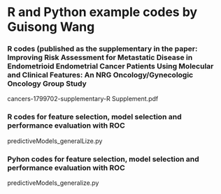 # R and Python example codes by Guisong Wang
### R codes (published as the supplementary in the paper: Improving Risk Assessment for Metastatic Disease in Endometrioid Endometrial Cancer Patients Using Molecular and Clinical Features: An NRG Oncology/Gynecologic Oncology Group Study

cancers-1799702-supplementary-R Supplement.pdf

### R codes for feature selection, model selection and performance evaluation with ROC
predictiveModels_generalLize.py
### Pyhon codes for feature selection, model selection and performance evaluation with ROC
predictiveModels_generalize.py
